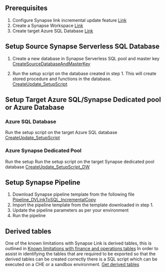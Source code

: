 
## Prerequisites
1. Configure Synapse link incremental update feature [Link](https://learn.microsoft.com/en-us/power-apps/maker/data-platform/azure-synapse-incremental-updates)
2. Create a Synapse Workspace [Link](https://docs.microsoft.com/en-us/azure/synapse-analytics/quickstart-create-workspace)
3. Create target Azure SQL Database [Link](https://docs.microsoft.com/en-us/azure/azure-sql/database/single-database-create-quickstart?tabs=azure-portal)

## Setup Source Synapse Serverless SQL Database

1. Create a new database in Synapse Serverless SQL pool and master key [CreateSourceDatabaseAndMasterKey](/Analytics/DataverseLink/EDL_To_SynapseLinkDV_DBSetup/Step0_EDL_To_SynapseLinkDV_CreateSourceDatabaseAndMasterKey.sql)

2. Run the setup script on the database created in step 1. This will create stored procedure and functions in the database. [CreateUpdate_SetupScript](/Analytics/DataverseLink/EDL_To_SynapseLinkDV_DBSetup/Step1_EDL_To_SynapseLinkDV_CreateUpdate_SetupScript.sql)


## Setup Target Azure SQL/Synapse Dedicated pool or Azure Database

### Azure SQL Database 
Run the setup script on the target Azure SQL database
[CreateUpdate_SetupScript](/Analytics/DataverseLink/EDL_To_SynapseLinkDV_DBSetup/Step1_EDL_To_SynapseLinkDV_CreateUpdate_SetupScript.sql)

### Azure Synapse Dedicated Pool
Run the setup Run the setup script on the target Synapse dedicated pool database
[CreateUpdate_SetupScript_DW](/Analytics/DataverseLink/CloudDataWarehouse_SynapseDW/Step1_EDL_To_SynapseLinkDV_CreateUpdate_SetupScript_DW.sql)

## Setup Synapse Pipeline 

1. Download Synapse pipeline template from the following file [Pipeline_DVLinkToSQL_IncrementalCopy](/Analytics/DataverseLink/DataIntegration/DVLinkToSQL_IncrementalCopy.zip)
2. Import the pipeline template from the template downloaded in step 1.
3. Update the pipeline parameters as per your environment 
4. Run the pipeline 

## Derived tables
One of the known limitations with Synapse Link is derived tables, this is outlined in [Known limitations with finance and operations tables](https://learn.microsoft.com/en-us/power-apps/maker/data-platform/azure-synapse-link-select-fno-data#known-limitations-with-finance-and-operations-tables)
In order to assist in identifying the tables that are required to be exported so that the derived tables can be created correctly there is a SQL script which can be executed on a CHE or a sandbox environment. 
[Get derived tables](/Analytics/DataverseLink/DataIntegration/AdditionalScripts/get_derivetables.sql)

